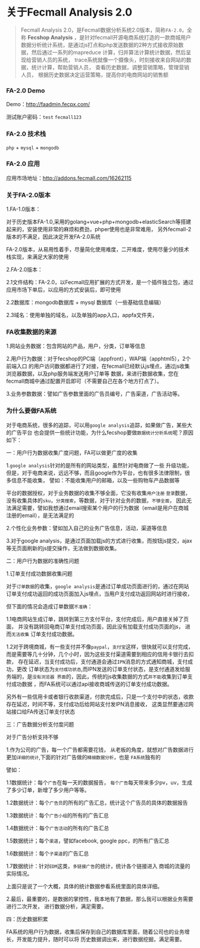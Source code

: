 关于Fecmall Analysis 2.0
=============


> Fecmall Analysis 2.0，是Fecmall数据分析系统2.0版本，简称`FA-2.0`，全称 **Fecshop Analysis** ，是针对fecmall开源电商系统打造的一款商城用户
数据分析统计系统，是通过js打点和php发送数据的2种方式接收原始数据，然后通过一系列的mapreduce
计算，归并算法计算统计数据，然后呈现给营销人员的系统，
trace系统就像一个摄像头，时刻接收来自网站的数据，统计计算，帮助营销人员，
查看历史数据，调整营销策略，管理营销人员，
根据历史数据决定运营策略，提高你的电商网站的销售额


### FA-2.0 Demo


Demo：http://faadmin.fecpx.com/

测试账户密码：`test`   `fecmall123`

### FA-2.0 技术栈

`php` + `mysql` + `mongodb`

### FA-2.0 应用

应用市场地址：http://addons.fecmall.com/16262115

### 关于FA-2.0版本


1.FA-1.0版本：

对于历史版本FA-1.0,采用的golang+vue+php+mongodb+elasticSearch等搭建起来的，安装使用非常的麻烦和费劲，phper使用也是非常难用，
另外fecmall-2版本的不满足，因此决定开发FA-2.0系统


FA-2.0版本，从易用性着手，尽量简化使用难度，二开难度，使用尽量少的技术栈实现，来满足大家的使用


2.FA-2.0版本：

2.1文件结构：FA-2.0，以Fecmall应用扩展的方式开发，是一个插件独立包，通过应用市场下单后，以应用的方式安装后，即可使用

2.2数据库：mongodb数据库 + mysql 数据库（一些基础信息编辑）

2.3域名：使用单独的域名，以及单独的app入口，appfa文件夹，

### FA收集数据的来源

1.网站业务数据：包含网站的产品，用户，分类，订单等信息

2.用户行为数据：对于fecshop的PC端（appfront），WAP端（apphtml5），2个前端入口
的用户访问数据都进行了对接，在fecmall已经默认js埋点，通过js收集浏览器数据，以及php服务端发送用户订单等
数据，来进行数据收集，您在fecmall商城中通过配置开启即可（不需要自己在各个地方打点了）。

3.业务参数数据：譬如广告参数里面的广告员编号，广告渠道，广告活动等。



### 为什么要做FA系统

对于电商系统，很多的追踪，可以用`google analysis`追踪，如果做广告，某些大的广告平台
也会提供一些统计功能，为什么fecshop要做`数据统计分析系统`呢？原因如下：

一：用户行为数据收集广度问题，FA可以做更广度的收集

1.`google analysis`针对的是所有的网站类型，虽然针对电商做了一些
升级功能，但是，对于电商来说，远远不够，而且google作为平台，也有很多法律限制，很多信息不能收集，
譬如：不能收集用户的邮箱，以及一些购物车产品数据等

平台的数据授权，对于业务数据的收集不够全面，它没有收集`用户注册` `登录`数据，
没有收集具体的`sku`，`分类搜索`，等数据，对于针对业务的数据，`不够全面`，
因此无法满足需要，譬如我想通过email搜索某个用户的行为数据（email是用户在商城
注册的email），是无法满足的

2.个性化业务参数：譬如加入自己的业务广告信息，活动，渠道等信息

3.对于google analysis，是通过页面加载js的方式进行收集，而按钮js提交，ajax等无页面刷新的js提交操作，无法做到数据收集。


二：用户行为数据的准确性问题

1.订单支付成功数据收集问题

对于`订单数据`的收集，`google analysis`是通过订单成功页面进行的，通过在网站订单支付成功返回的成功页面加入js埋点，当用户支付成功返回网站时进行接收，

但下面的情况会造成订单数据`不准确`：

1.1电商网站生成订单，跳转到第三方支付平台，支付完成后，用户直接关掉了页面，
并没有跳转回电商订单支付成功页面，因此没有加载支付成功页面的js，
进而`无法收集` 订单支付成功数据。

1.2对于跨境商城，有一些支付并不像`paypal`，`支付宝`这样，很快就可以支付完成，
而是需要等几十分钟，几个小时，因为这些支付渠道需要到相应的信用卡银行去扣款，
存在延迟，当支付成功后，支付通道会通过`IPN`消息的方式通知商城，支付成功，更改
订单状态为`支付成功状态`,而IPN发送的订单支付状态，是支付通道发给服务端的，是`没有浏览器
界面`的，因此，传统的js收集数据的方式`并不能`收集到订单支付成功数据
，而FA系统可以通过api接收商城传送的订单支付成功数据。

另外有一些信用卡或者银行收款渠道，付款完成后，只是一个支付中的状态，收款存在延迟，时间不等，支付成功后给网站支付发IPN消息接收，
这类显然要通过网站接口给FA传送订单支付状态

三：广告数据分析支付度问题


对于广告分析支持不够

1.作为公司的广告，每一个广告都需要花钱，
从老板的角度，就想对广告数据进行更加`详细的统计`,下面的针对广告做的`精细数据分析`，也是
`FA系统`独有的

譬如：

1.1数据统计：每个`广告`在每一天的数据报告，
`每个广告`每天带来多少pv，uv，生成了多少订单，新增了多少用户等等。

1.2数据统计：每个`广告员`的所有的广告汇总，统计这个广告员的具体的数据报告

1.3数据统计：每个`广告小组`的所有的广告汇总

1.4数据统计：每个`广告活动`的所有的广告汇总

1.5数据统计；每个`渠道`，譬如facebook, google ppc，的所有广告汇总

1.6数据统计：每个`子渠道`的广告汇总

1.7数据统计：针对`EDM`这类，`多链接广告`的统计，统计各个链接进入
商城的流量的实际情况。

上面只是说了一个大概，具体的统计数据参看系统里面的具体详细。



2.最后，最重要的，是数据的掌控性，我本地有了数据，那么我可以根据业务需要进行二次开发，
进行数据分析，满足需要。


四：历史数据积累


FA系统的用户行为数据，收集后保存到自己的数据库里面，随着公司也的业务增长，开发能力提升，随时可以将
历史数据调出来，进行数据挖掘，满足需要。


















